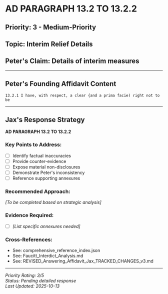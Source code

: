 # AD PARAGRAPH 13.2 TO 13.2.2

## Priority: 3 - Medium-Priority

## Topic: Interim Relief Details

## Peter's Claim: Details of interim measures

---

## Peter's Founding Affidavit Content

```
13.2.1 I have, with respect, a clear {and a prima facie) right not to be
```

---

## Jax's Response Strategy

**AD PARAGRAPH 13.2 TO 13.2.2**

### Key Points to Address:
- [ ] Identify factual inaccuracies
- [ ] Provide counter-evidence
- [ ] Expose material non-disclosures
- [ ] Demonstrate Peter's inconsistency
- [ ] Reference supporting annexures

### Recommended Approach:
*[To be completed based on strategic analysis]*

### Evidence Required:
- [ ] *[List specific annexures needed]*

### Cross-References:
- See: comprehensive_reference_index.json
- See: Faucitt_Interdict_Analysis.md
- See: REVISED_Answering_Affidavit_Jax_TRACKED_CHANGES_v3.md

---

*Priority Rating: 3/5*  
*Status: Pending detailed response*  
*Last Updated: 2025-10-13*
